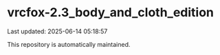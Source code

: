# vrcfox-2.3_body_and_cloth_edition

Last updated: 2025-06-14 05:18:57

This repository is automatically maintained.

